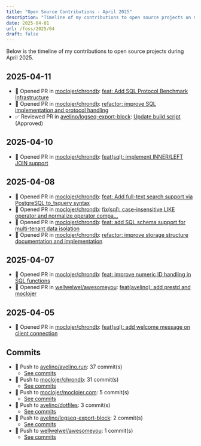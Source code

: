 ```yaml
---
title: "Open Source Contributions - April 2025"
description: "Timeline of my contributions to open source projects on GitHub during April 2025."
date: 2025-04-01
url: /foss/2025/04
draft: false
---
```


Below is the timeline of my contributions to open source projects during April 2025.

## 2025-04-11

- 🔀 Opened PR in [moclojer/chrondb](https://github.com/moclojer/chrondb): [feat: Add SQL Protocol Benchmark Infrastructure](https://github.com/moclojer/chrondb/pull/26)
- 🔀 Opened PR in [moclojer/chrondb](https://github.com/moclojer/chrondb): [refactor: improve SQL implementation and protocol handling](https://github.com/moclojer/chrondb/pull/25)
- ✅ Reviewed PR in [avelino/logseq-export-block](https://github.com/avelino/logseq-export-block): [Update build script](https://github.com/avelino/logseq-export-block/pull/6#pullrequestreview-2760332071) (Approved)

## 2025-04-10

- 🔀 Opened PR in [moclojer/chrondb](https://github.com/moclojer/chrondb): [feat(sql): implement INNER/LEFT JOIN support](https://github.com/moclojer/chrondb/pull/24)

## 2025-04-08

- 🔀 Opened PR in [moclojer/chrondb](https://github.com/moclojer/chrondb): [feat: Add full-text search support via PostgreSQL to_tsquery syntax](https://github.com/moclojer/chrondb/pull/23)
- 🔀 Opened PR in [moclojer/chrondb](https://github.com/moclojer/chrondb): [fix(sql): case-insensitive LIKE operator and normalize operator compa…](https://github.com/moclojer/chrondb/pull/22)
- 🔀 Opened PR in [moclojer/chrondb](https://github.com/moclojer/chrondb): [feat: add SQL schema support for multi-tenant data isolation](https://github.com/moclojer/chrondb/pull/21)
- 🔀 Opened PR in [moclojer/chrondb](https://github.com/moclojer/chrondb): [refactor: improve storage structure documentation and implementation](https://github.com/moclojer/chrondb/pull/20)

## 2025-04-07

- 🔀 Opened PR in [moclojer/chrondb](https://github.com/moclojer/chrondb): [feat: improve numeric ID handling in SQL functions](https://github.com/moclojer/chrondb/pull/19)
- 🔀 Opened PR in [wellwelwel/awesomeyou](https://github.com/wellwelwel/awesomeyou): [feat(avelino): add prestd and moclojer](https://github.com/wellwelwel/awesomeyou/pull/27)

## 2025-04-05

- 🔀 Opened PR in [moclojer/chrondb](https://github.com/moclojer/chrondb): [feat(sql): add welcome message on client connection](https://github.com/moclojer/chrondb/pull/18)

## Commits

- 🔨 Push to [avelino/avelino.run](https://github.com/avelino/avelino.run): 37 commit(s)
  - [See commits](https://github.com/avelino/avelino.run/commits?author=avelino&since=2025-04-01T00:00:00Z&until=2025-04-30T23:59:59Z)
- 🔨 Push to [moclojer/chrondb](https://github.com/moclojer/chrondb): 31 commit(s)
  - [See commits](https://github.com/moclojer/chrondb/commits?author=avelino&since=2025-04-01T00:00:00Z&until=2025-04-30T23:59:59Z)
- 🔨 Push to [moclojer/moclojer.com](https://github.com/moclojer/moclojer.com): 5 commit(s)
  - [See commits](https://github.com/moclojer/moclojer.com/commits?author=avelino&since=2025-04-01T00:00:00Z&until=2025-04-30T23:59:59Z)
- 🔨 Push to [avelino/dotfiles](https://github.com/avelino/dotfiles): 3 commit(s)
  - [See commits](https://github.com/avelino/dotfiles/commits?author=avelino&since=2025-04-01T00:00:00Z&until=2025-04-30T23:59:59Z)
- 🔨 Push to [avelino/logseq-export-block](https://github.com/avelino/logseq-export-block): 2 commit(s)
  - [See commits](https://github.com/avelino/logseq-export-block/commits?author=avelino&since=2025-04-01T00:00:00Z&until=2025-04-30T23:59:59Z)
- 🔨 Push to [wellwelwel/awesomeyou](https://github.com/wellwelwel/awesomeyou): 1 commit(s)
  - [See commits](https://github.com/wellwelwel/awesomeyou/commits?author=avelino&since=2025-04-01T00:00:00Z&until=2025-04-30T23:59:59Z)

